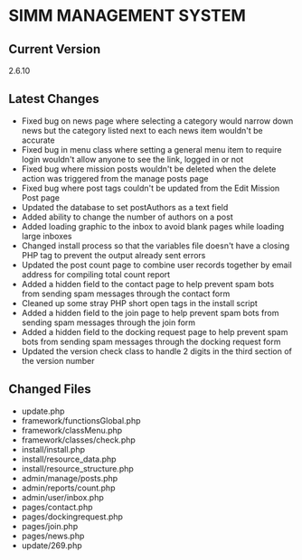SIMM MANAGEMENT SYSTEM
======================

Current Version
---------------
2.6.10

Latest Changes
--------------
* Fixed bug on news page where selecting a category would narrow down news but the category listed next to each news item wouldn't be accurate
* Fixed bug in menu class where setting a general menu item to require login wouldn't allow anyone to see the link, logged in or not
* Fixed bug where mission posts wouldn't be deleted when the delete action was triggered from the manage posts page
* Fixed bug where post tags couldn't be updated from the Edit Mission Post page
* Updated the database to set postAuthors as a text field
* Added ability to change the number of authors on a post
* Added loading graphic to the inbox to avoid blank pages while loading large inboxes
* Changed install process so that the variables file doesn't have a closing PHP tag to prevent the output already sent errors
* Updated the post count page to combine user records together by email address for compiling total count report
* Added a hidden field to the contact page to help prevent spam bots from sending spam messages through the contact form
* Cleaned up some stray PHP short open tags in the install script
* Added a hidden field to the join page to help prevent spam bots from sending spam messages through the join form
* Added a hidden field to the docking request page to help prevent spam bots from sending spam messages through the docking request form
* Updated the version check class to handle 2 digits in the third section of the version number

Changed Files
-------------
* update.php
* framework/functionsGlobal.php
* framework/classMenu.php
* framework/classes/check.php
* install/install.php
* install/resource_data.php
* install/resource_structure.php
* admin/manage/posts.php
* admin/reports/count.php
* admin/user/inbox.php
* pages/contact.php
* pages/dockingrequest.php
* pages/join.php
* pages/news.php
* update/269.php